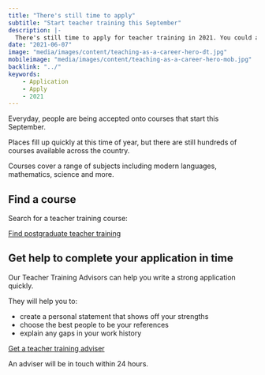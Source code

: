 ```yaml
---
title: "There's still time to apply"
subtitle: "Start teacher training this September"
description: |-
  There's still time to apply for teacher training in 2021. You could apply now and be training by September 2021 if you follow these instructions.
date: "2021-06-07"
image: "media/images/content/teaching-as-a-career-hero-dt.jpg"
mobileimage: "media/images/content/teaching-as-a-career-hero-mob.jpg"
backlink: "../"
keywords:
    - Application
    - Apply
    - 2021 
---
```

Everyday, people are being accepted onto courses that start this September. 

Places fill up quickly at this time of year, but there are still hundreds of courses available across the country.

Courses cover a range of subjects including modern languages, mathematics, science and more.

## Find a course

Search for a teacher training course:

<a class="button button--white" href ="https://www.find-postgraduate-teacher-training.service.gov.uk">Find postgraduate teacher training</a>

## Get help to complete your application in time

Our Teacher Training Advisors can help you write a strong application quickly. 

They will help you to:

* create a personal statement that shows off your strengths
* choose the best people to be your references
* explain any gaps in your work history

<a class="button button--white" href = "/tta-service">Get a teacher training adviser</a>

An adviser will be in touch within 24 hours.
